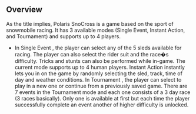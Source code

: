 ## Overview

As the title implies, Polaris SnoCross is a game based on the sport of snowmobile racing. It has 3 available modes (Single Event, Instant Action, and Tournament) and supports up to 4 players.
* In Single Event , the player can select any of the 5 sleds available for racing. The player can also select the rider suit and the race�s difficulty. Tricks and stunts can also be performed while in-game. The current mode supports up to 4 human players. Instant Action instantly lets you in on the game by randomly selecting the sled, track, time of day and weather conditions. In Tournament , the player can select to play in a new one or continue from a previously saved game. There are 7 events in the Tournament mode and each one consists of a 3 day race (3 races basically). Only one is available at first but each time the player successfully complete an event another of higher difficulty is unlocked.